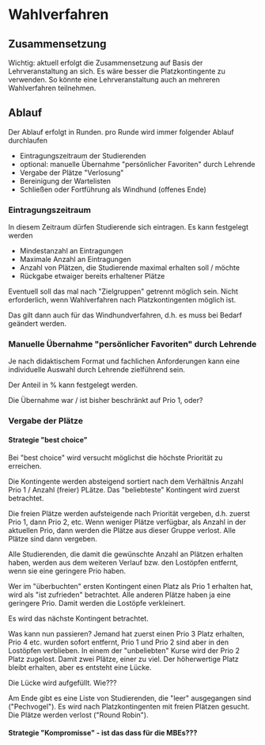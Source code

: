 # Wahlverfahren

## Zusammensetzung

Wichtig:
aktuell erfolgt die Zusammensetzung auf Basis der Lehrveranstaltung an sich. Es wäre besser die Platzkontingente zu verwenden. So könnte eine Lehrveranstaltung auch an mehreren Wahlverfahren teilnehmen.


## Ablauf

Der Ablauf erfolgt in Runden. pro Runde wird immer folgender Ablauf durchlaufen

- Eintragungszeitraum der Studierenden
- optional: manuelle Übernahme "persönlicher Favoriten" durch Lehrende
- Vergabe der Plätze "Verlosung"
- Bereinigung der Wartelisten
- Schließen oder Fortführung als Windhund (offenes Ende)



### Eintragungszeitraum

In diesem Zeitraum dürfen Studierende sich eintragen. Es kann festgelegt werden
- Mindestanzahl an Eintragungen
- Maximale Anzahl an Eintragungen
- Anzahl von Plätzen, die Studierende maximal erhalten soll / möchte
- Rückgabe etwaiger bereits erhaltener Plätze

Eventuell soll das mal nach "Zielgruppen" getrennt möglich sein. Nicht erforderlich, wenn Wahlverfahren nach Platzkontingenten möglich ist.


Das gilt dann auch für das Windhundverfahren, d.h. es muss bei Bedarf geändert werden.


### Manuelle Übernahme "persönlicher Favoriten" durch Lehrende

Je nach didaktischem Format und fachlichen Anforderungen kann eine individuelle Auswahl durch Lehrende zielführend sein.

Der Anteil in % kann festgelegt werden.

Die Übernahme war / ist bisher beschränkt auf Prio 1, oder?

### Vergabe der Plätze

#### Strategie "best choice"

Bei "best choice" wird versucht möglichst die höchste Priorität zu erreichen.

Die Kontingente werden absteigend sortiert nach dem Verhältnis Anzahl Prio 1 / Anzahl (freier) PLätze. Das "beliebteste" Kontingent wird zuerst betrachtet.

Die freien Plätze werden aufsteigende nach Priorität vergeben, d.h. zuerst Prio 1, dann Prio 2, etc. Wenn weniger Plätze verfügbar, als Anzahl in der aktuellen Prio, dann werden die Plätze aus dieser Gruppe verlost. Alle Plätze sind dann vergeben. 

Alle Studierenden, die damit die gewünschte Anzahl an Plätzen erhalten haben, werden aus dem weiteren Verlauf bzw. den Lostöpfen entfernt, wenn sie eine geringere Prio haben.

Wer im "überbuchten" ersten Kontingent einen Platz als Prio 1 erhalten hat, wird als "ist zufrieden" betrachtet. Alle anderen Plätze haben ja eine geringere Prio. Damit werden die Lostöpfe verkleinert.

Es wird das nächste Kontingent betrachtet.

Was kann nun passieren?
Jemand hat zuerst einen Prio 3 Platz erhalten, Prio 4 etc. wurden sofort entfernt, Prio 1 und Prio 2 sind aber in den Lostöpfen verblieben. In einem der "unbeliebten" Kurse wird der Prio 2 Platz zugelost. Damit zwei Plätze, einer zu viel. Der höherwertige Platz bleibt erhalten, aber es entsteht eine Lücke.

Die Lücke wird aufgefüllt. Wie???

Am Ende gibt es eine Liste von Studierenden, die "leer" ausgegangen sind ("Pechvogel"). Es wird nach Platzkontingenten mit freien Plätzen gesucht. Die Plätze werden verlost ("Round Robin").

#### Strategie "Kompromisse" - ist das dass für die MBEs???


